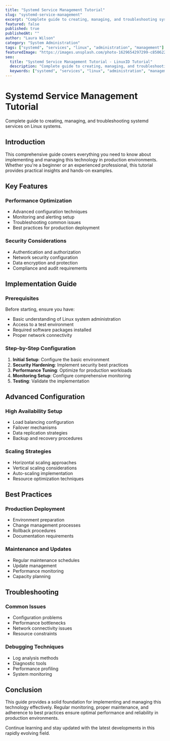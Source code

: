 ```yaml
---
title: "Systemd Service Management Tutorial"
slug: "systemd-service-management"
excerpt: "Complete guide to creating, managing, and troubleshooting systemd services on Linux systems."
featured: false
published: true
publishedAt: ""
author: "Laura Wilson"
category: "System Administration"
tags: ["systemd", "services", "linux", "administration", "management"]
featuredImage: "https://images.unsplash.com/photo-1629654297299-c8506221ca97?w=800&h=400&fit=crop&crop=center"
seo:
  title: "Systemd Service Management Tutorial - LinuxID Tutorial"
  description: "Complete guide to creating, managing, and troubleshooting systemd services on Linux systems."
  keywords: ["systemd", "services", "linux", "administration", "management"]
---
```


# Systemd Service Management Tutorial

Complete guide to creating, managing, and troubleshooting systemd services on Linux systems.

## Introduction

This comprehensive guide covers everything you need to know about implementing and managing this technology in production environments. Whether you're a beginner or an experienced professional, this tutorial provides practical insights and hands-on examples.

## Key Features

### Performance Optimization
- Advanced configuration techniques
- Monitoring and alerting setup
- Troubleshooting common issues
- Best practices for production deployment

### Security Considerations
- Authentication and authorization
- Network security configuration
- Data encryption and protection
- Compliance and audit requirements

## Implementation Guide

### Prerequisites
Before starting, ensure you have:
- Basic understanding of Linux system administration
- Access to a test environment
- Required software packages installed
- Proper network connectivity

### Step-by-Step Configuration
1. **Initial Setup**: Configure the basic environment
2. **Security Hardening**: Implement security best practices
3. **Performance Tuning**: Optimize for production workloads
4. **Monitoring Setup**: Configure comprehensive monitoring
5. **Testing**: Validate the implementation

## Advanced Configuration

### High Availability Setup
- Load balancing configuration
- Failover mechanisms
- Data replication strategies
- Backup and recovery procedures

### Scaling Strategies
- Horizontal scaling approaches
- Vertical scaling considerations
- Auto-scaling implementation
- Resource optimization techniques

## Best Practices

### Production Deployment
- Environment preparation
- Change management processes
- Rollback procedures
- Documentation requirements

### Maintenance and Updates
- Regular maintenance schedules
- Update management
- Performance monitoring
- Capacity planning

## Troubleshooting

### Common Issues
- Configuration problems
- Performance bottlenecks
- Network connectivity issues
- Resource constraints

### Debugging Techniques
- Log analysis methods
- Diagnostic tools
- Performance profiling
- System monitoring

## Conclusion

This guide provides a solid foundation for implementing and managing this technology effectively. Regular monitoring, proper maintenance, and adherence to best practices ensure optimal performance and reliability in production environments.

Continue learning and stay updated with the latest developments in this rapidly evolving field.
